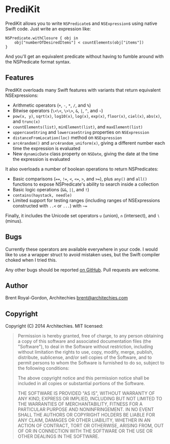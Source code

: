 PrediKit
=======

PrediKit allows you to write `NSPredicate`s and `NSExpression`s using native Swift code. Just write an expression like:

    NSPredicate.withClosure { obj in
        obj["numberOfDesiredItems"] < countElements(obj["items"])
    }

And you'll get an equivalent predicate without having to fumble around with the NSPredicate format syntax.

Features
-------

PrediKit overloads many Swift features with variants that return equivalent NSExpressions:

* Arithmetic operators (`+`, `-`, `*`, `/`, and `%`)
* Bitwise operators (`\<\<`, `\>\>`,  `&`,  `|`,  `^`, and `~`)
* `pow(x, y)`, `sqrt(x)`, `log10(x)`, `log(x)`, `exp(x)`, `floor(x)`, `ciel(x)`, `abs(x)`, and `trunc(x)`
* `countElements(list)`, `minElement(list)`, and `maxElement(list)`
* `uppercaseString` and `lowercaseString` properties on `NSExpression`
* `distanceFromLocation(loc)` method on `NSExpression`
* `arc4random()` and `arc4random_uniform(x)`, giving a different number each time the expression is evaluated
* New `dynamicDate` class property on `NSDate`, giving the date at the time the expression is evaluated

It also overloads a number of boolean operations to return NSPredicates:

* Basic comparisons (`==`, `!=`, `<`, `<=`, `>`, and `>=`), plus `any()` and `all()` functions to expose NSPredicate's ability to search inside a collection
* Basic logic operations (`&&`, `||`, and `!`)
* `contains(haystack, needle)`
* Limited support for testing ranges (including ranges of NSExpressions constructed with `..<` or `...`) with `~=`

Finally, it includes the Unicode set operators `∪` (union), `∩` (intersect), and `∖` (minus).

Bugs
-----

Currently these operators are available everywhere in your code. I would like to use a wrapper struct to avoid mistaken uses, but the Swift compiler choked when I tried this.

Any other bugs should be reported [on GitHub](https://github.com/brentdax/PrediKit). Pull requests are welcome.

Author
-----

Brent Royal-Gordon, Architechies <brent@architechies.com>

Copyright
-------

Copyright (C) 2014 Architechies. MIT licensed:

> Permission is hereby granted, free of charge, to any person obtaining a copy of this software and associated documentation files (the "Software"), to deal in the Software without restriction, including without limitation the rights to use, copy, modify, merge, publish, distribute, sublicense, and/or sell copies of the Software, and to permit persons to whom the Software is furnished to do so, subject to the following conditions:
> 
> The above copyright notice and this permission notice shall be included in all copies or substantial portions of the Software.
> 
> THE SOFTWARE IS PROVIDED "AS IS", WITHOUT WARRANTY OF ANY KIND, EXPRESS OR IMPLIED, INCLUDING BUT NOT LIMITED TO THE WARRANTIES OF MERCHANTABILITY, FITNESS FOR A PARTICULAR PURPOSE AND NONINFRINGEMENT. IN NO EVENT SHALL THE AUTHORS OR COPYRIGHT HOLDERS BE LIABLE FOR ANY CLAIM, DAMAGES OR OTHER LIABILITY, WHETHER IN AN ACTION OF CONTRACT, TORT OR OTHERWISE, ARISING FROM, OUT OF OR IN CONNECTION WITH THE SOFTWARE OR THE USE OR OTHER DEALINGS IN THE SOFTWARE.
